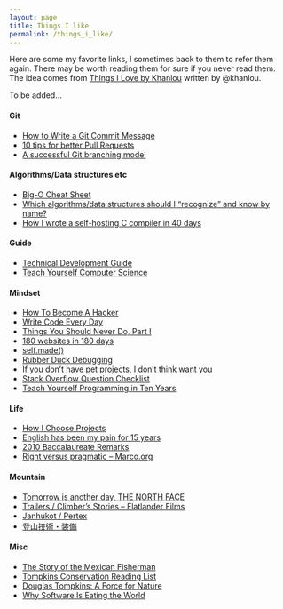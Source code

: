 ```yaml
---
layout: page
title: Things I like
permalink: /things_i_like/
---
```


Here are some my favorite links, I sometimes back to them to refer them again. There may be worth reading them for sure if you never read them.
The idea comes from [Things I Love by Khanlou](http://khanlou.com/love/) written by @khanlou.

To be added...

#### Git
- [How to Write a Git Commit Message](http://chris.beams.io/posts/git-commit/)
- [10 tips for better Pull Requests](http://blog.ploeh.dk/2015/01/15/10-tips-for-better-pull-requests/)
- [A successful Git branching model](http://nvie.com/posts/a-successful-git-branching-model/)

#### Algorithms/Data structures etc
- [Big-O Cheat Sheet](http://bigocheatsheet.com/)
- [Which algorithms/data structures should I “recognize” and know by name?](http://programmers.stackexchange.com/a/155649/225558)
- [How I wrote a self-hosting C compiler in 40 days](http://www.sigbus.info/how-i-wrote-a-self-hosting-c-compiler-in-40-days.html)

#### Guide
- [Technical Development Guide](https://www.google.com/about/careers/students/guide-to-technical-development.html)
- [Teach Yourself Computer Science](https://teachyourselfcs.com/)

#### Mindset
- [How To Become A Hacker](http://www.catb.org/~esr/faqs/hacker-howto.html)
- [Write Code Every Day](http://ejohn.org/blog/write-code-every-day/)
- [Things You Should Never Do, Part I](https://www.joelonsoftware.com/2000/04/06/things-you-should-never-do-part-i/)
- [180 websites in 180 days](https://jenniferdewalt.com/)
- [self.made()](https://bugkrusha.com/2017/03/26/blogging-finally/)
- [Rubber Duck Debugging](https://rubberduckdebugging.com)
- [If you don’t have pet projects, I don’t think want you](https://ayende.com/blog/90113/if-you-dont-have-pet-projects-i-dont-think-i-want-you)
- [Stack Overflow Question Checklist](http://tinyurl.com/stack-checklist)
- [Teach Yourself Programming in Ten Years](http://www.norvig.com/21-days.html)

#### Life
- [How I Choose Projects](https://www.scotthyoung.com/blog/2016/02/18/choosing-projects/)
- [English has been my pain for 15 years](http://antirez.com/news/61)
- [2010 Baccalaureate Remarks](https://www.princeton.edu/news/2010/05/30/2010-baccalaureate-remarks)
- [Right versus pragmatic – Marco.org](https://marco.org/2012/02/25/right-vs-pragmatic)

#### Mountain
- [Tomorrow is another day, THE NORTH FACE](https://www.goldwin.co.jp/tnf/special/tomorrow_is_another_day/)
- [Trailers / Climber’s Stories – Flatlander Films](https://flatlanderfilms.com/category/trailers-climbers-stories/)
- [Janhukot / Pertex](https://www.pertex.com/janhukot/)
- [登山技術・装備](http://www.kadoya-guide.com/gizyutu.html)

#### Misc
- [The Story of the Mexican Fisherman](https://bemorewithless.com/the-story-of-the-mexican-fisherman/)
- [Tompkins Conservation Reading List](http://www.tompkinsconservation.org/reading_list.htm)
- [Douglas Tompkins: A Force for Nature](http://www.tompkinsconservation.org/news/2015/12/09/douglas-tompkins-a-force-for-nature/)
- [Why Software Is Eating the World](https://a16z.com/2016/08/20/why-software-is-eating-the-world/)
